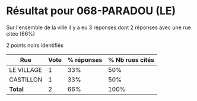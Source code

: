 # Résultat pour 068-PARADOU (LE)

Sur l'ensemble de la ville il y a eu 3 réponses dont 2 réponses avec une rue citée (66%)

2 points noirs identifiés

| Rue | Vote | % réponses | % Nb rues cités|
|-----|------|------------|----------------|
| LE VILLAGE | 1 | 33% | 50%|
| CASTILLON | 1 | 33% | 50%|
| **Total** | 2 | 66% | 100%|
